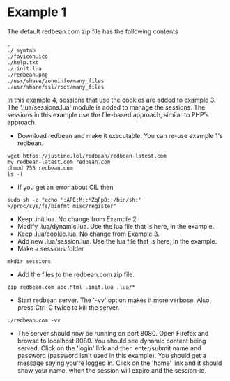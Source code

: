 Example 1
=========

The default redbean.com zip file has the following contents
```
.
./.symtab
./favicon.ico
./help.txt
./.init.lua
./redbean.png
./usr/share/zoneinfo/many_files
./usr/share/ssl/root/many_files
```

In this example 4, sessions that use the cookies are added to example 3.  The '.lua/sessions.lua'
module is added to manage the sessions.  The sessions in this example use the file-based
approach, similar to PHP's approach.

* Download redbean and make it executable.  You can re-use example 1's redbean.
```
wget https://justine.lol/redbean/redbean-latest.com
mv redbean-latest.com redbean.com
chmod 755 redbean.com
ls -l
```

* If you get an error about CIL then
```
sudo sh -c "echo ':APE:M::MZqFpD::/bin/sh:' >/proc/sys/fs/binfmt_misc/register"
```

* Keep .init.lua. No change from Example 2.
* Modify .lua/dynamic.lua. Use the lua file that is here, in the example.
* Keep .lua/cookie.lua. No change from Example 3.
* Add new .lua/session.lua. Use the lua file that is here, in the example.
* Make a sessions folder
```
mkdir sessions
```
* Add the files to the redbean.com zip file.
```
zip redbean.com abc.html .init.lua .lua/*
```
* Start redbean server. The '-vv' option makes it more verbose. Also, press
Ctrl-C twice to kill the server.
```
./redbean.com -vv
```

* The server should now be running on port 8080. Open Firefox and browse to
localhost:8080. You should see dynamic content being served. Click on the 'login'
link and then enter/submit name and password (password isn't used in this example).
You should get a message saying you're logged in.  Click on the 'home' link and it 
should show your name, when the session will expire and the session-id.





